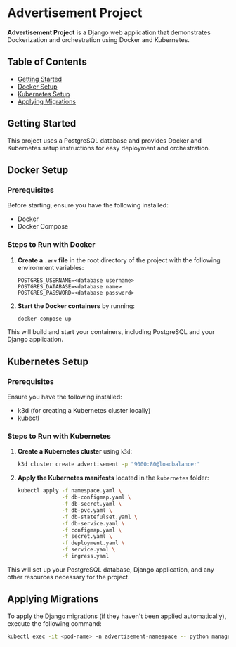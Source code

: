 # Advertisement Project

**Advertisement Project** is a Django web application that demonstrates Dockerization and orchestration using Docker and Kubernetes.

## Table of Contents

- [Getting Started](#getting-started)
- [Docker Setup](#docker-setup)
- [Kubernetes Setup](#kubernetes-setup)
- [Applying Migrations](#applying-migrations)

## Getting Started

This project uses a PostgreSQL database and provides Docker and Kubernetes setup instructions for easy deployment and orchestration. 

## Docker Setup

### Prerequisites

Before starting, ensure you have the following installed:

- Docker
- Docker Compose

### Steps to Run with Docker

1. **Create a `.env` file** in the root directory of the project with the following environment variables:

    ```env
    POSTGRES_USERNAME=<database username>
    POSTGRES_DATABASE=<database name>
    POSTGRES_PASSWORD=<database password>
    ```

2. **Start the Docker containers** by running:

    ```bash
    docker-compose up
    ```

This will build and start your containers, including PostgreSQL and your Django application.

## Kubernetes Setup

### Prerequisites

Ensure you have the following installed:

- k3d (for creating a Kubernetes cluster locally)
- kubectl

### Steps to Run with Kubernetes

1. **Create a Kubernetes cluster** using `k3d`:

    ```bash
    k3d cluster create advertisement -p "9000:80@loadbalancer"
    ```

2. **Apply the Kubernetes manifests** located in the `kubernetes` folder:

    ```bash
    kubectl apply -f namespace.yaml \
                  -f db-configmap.yaml \
                  -f db-secret.yaml \
                  -f db-pvc.yaml \
                  -f db-statefulset.yaml \
                  -f db-service.yaml \
                  -f configmap.yaml \
                  -f secret.yaml \
                  -f deployment.yaml \
                  -f service.yaml \
                  -f ingress.yaml
    ```

This will set up your PostgreSQL database, Django application, and any other resources necessary for the project.

## Applying Migrations

To apply the Django migrations (if they haven't been applied automatically), execute the following command:

```bash
kubectl exec -it <pod-name> -n advertisement-namespace -- python manage.py migrate
